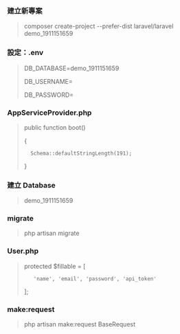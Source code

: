 ### 建立新專案
> composer create-project --prefer-dist laravel/laravel demo_1911151659

### 設定：.env
> DB_DATABASE=demo_1911151659
> 
> DB_USERNAME=
> 
> DB_PASSWORD=

### AppServiceProvider.php

> public function boot()
> 
> {
> 
>       Schema::defaultStringLength(191);
> 
> }

### 建立 Database

> demo_1911151659


### migrate
> php artisan migrate

### User.php
>   protected $fillable = [
> 
>        'name', 'email', 'password', 'api_token'
> 
>    ];

### make:request
> php artisan make:request BaseRequest

